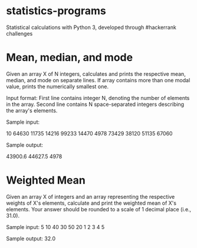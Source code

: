 # statistics-programs
Statistical calculations with Python 3, developed through #hackerrank challenges

# Mean, median, and mode

Given an array X of N integers, calculates and prints the respective mean, median, and mode on separate lines.  If array contains more than one modal value, prints the numerically smallest one.

Input format:
First line contains integer N, denoting the number of elements in the array.
Second line contains N space-separated integers describing the array's elements.

Sample input:

10
64630 11735 14216 99233 14470 4978 73429 38120 51135 67060

Sample output:

43900.6
44627.5
4978

# Weighted Mean

Given an array X of integers and an array representing the respective weights of X's elements, calculate and print the weighted mean of X's elements. Your answer should be rounded to a scale of 1 decimal place (i.e., 31.0).

Sample input:
5
10 40 30 50 20
1 2 3 4 5

Sample output:
32.0

